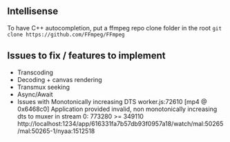 ## Intellisense 
To have C++ autocompletion, put a ffmpeg repo clone folder in the root
`git clone https://github.com/FFmpeg/FFmpeg`



## Issues to fix / features to implement

- Transcoding
- Decoding + canvas rendering
- Transmux seeking
- Async/Await
- Issues with Monotonically increasing DTS
    worker.js:72610 [mp4 @ 0x6468c0] Application provided invalid, non monotonically increasing dts to muxer in stream 0: 773280 >= 349110
    http://localhost:1234/app/616331fa7b57db93f0957a18/watch/mal:50265/mal:50265-1/nyaa:1512518
